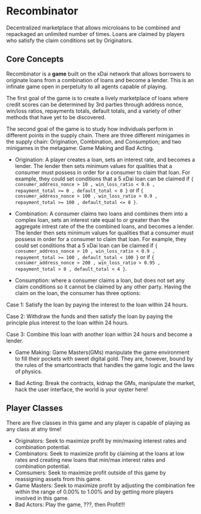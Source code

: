 # Recombinator
Decentralized marketplace that allows microloans to be combined and repackaged an unlimited number of times. Loans are claimed by players who satisfy the claim conditions set by Originators.

## Core Concepts
Recombinator is a **game** built on the xDai network that allows borrowers to originate loans from a combination of loans and become a lender. This is an infinate game open in perpetuity to all agents capable of playing. 

The first goal of the game is to create a lively marketplace of loans where credit scores can be determined by 3rd parties through address nonce, win/loss ratios, repayments totals, default totals, and a variety of other methods that have yet to be discovered.

The second goal of the game is to study how individuals perform in different points in the supply chain. There are three different minigames in the supply chain: Origination, Combination, and Consumption; and two minigames in the metagame: Game Making and Bad Acting.

- Origination: A player creates a loan, sets an interest rate, and becomes a lender. The lender then sets minimum values for qualities that a consumer must possess in order for a consumer to claim that loan. For example, they could set conditions that a 5 xDai loan can be claimed if `{ consumer_address_nonce > 10 , win_loss_ratio < 0.6 , repayment_total >= 0 , default_total < 0 }` or if `{ consumer_address_nonce > 100 , win_loss_ratio > 0.9 , repayment_total >= 100 , default_total <= 8 }`.

- Combination: A consumer claims two loans and combines them into a complex loan, sets an interest rate equal to or greater than the aggregate intrest rate of the the combined loans, and becomes a lender. The lender then sets minimum values for qualities that a consumer must possess in order for a consumer to claim that loan. For example, they could set conditions that a 5 xDai loan can be claimed if `{ consumer_address_nonce > 10 , win_loss_ratio < 0.9 , repayment_total >= 100 , default_total < 100 }` or if `{ consumer_address_nonce > 200 , win_loss_ratio > 0.95 , repayment_total > 0 , default_total < 4 }`.

- Consumption: where a consumer claims a loan, but does not set any claim conditions so it cannot be claimed by any other party. Having the claim on the loan, the consumer has three options:

Case 1: Satisfy the loan by paying the interest to the loan within 24 hours.

Case 2: Withdraw the funds and then satisfy the loan by paying the principle plus interest to the loan within 24 hours.

Case 3: Combine this loan with another loan within 24 hours and become a lender.

- Game Making: Game Masters(GMs) manipulate the game environment to fill their pockets with sweet digital gold. They are, however, bound by the rules of the smartcontracts that handles the game logic and the laws of physics.

- Bad Acting: Break the contracts, kidnap the GMs, manipulate the market, hack the user interface, the world is your oyster here!

## Player Classes
There are five classes in this game and any player is capable of playing as any class at atny time!

- Originators: Seek to maximize profit by min/maxing interest rates and combination potential.
- Combinators: Seek to maximize profit by claiming at the loans at low rates and creating new loans that min/max interest rates and combination potential.
- Comsumers: Seek to maximize profit outside of this game by reassigning assets from this game.
- Game Masters: Seek to maximize profit by adjusting the combination fee within the range of 0.00% to 1.00% and by getting more players involved in this game.
- Bad Actors: Play the game, ???, then Profit!!!



